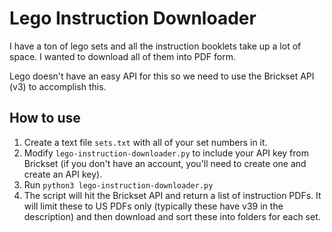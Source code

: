 # Lego Instruction Downloader
I have a ton of lego sets and all the instruction booklets take up a lot of space. I wanted to download all of them into PDF form. 

Lego doesn't have an easy API for this so we need to use the Brickset API (v3) to accomplish this.


## How to use
1. Create a text file ```sets.txt``` with all of your set numbers in it.
2. Modify ```lego-instruction-downloader.py``` to include your API key from Brickset (if you don't have an account, you'll need to create one and create an API key).
3. Run ```python3 lego-instruction-downloader.py```
4. The script will hit the Brickset API and return a list of instruction PDFs. It  will limit these to US PDFs only (typically these have v39 in the description) and then download and sort these into folders for each set.
